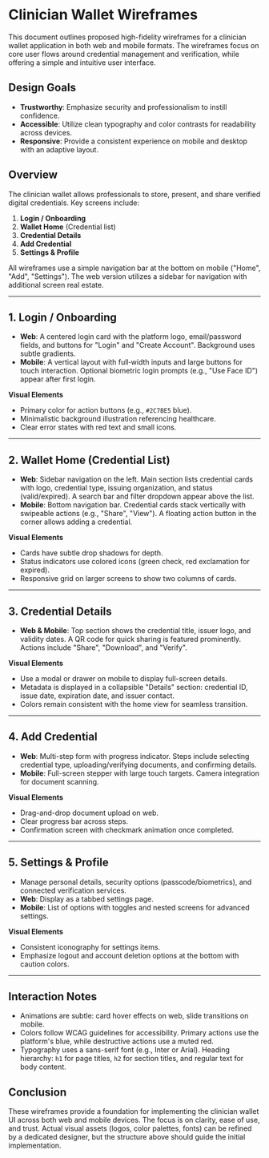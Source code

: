 # Clinician Wallet Wireframes

This document outlines proposed high-fidelity wireframes for a clinician wallet application in both web and mobile formats. The wireframes focus on core user flows around credential management and verification, while offering a simple and intuitive user interface.

## Design Goals
- **Trustworthy**: Emphasize security and professionalism to instill confidence.
- **Accessible**: Utilize clean typography and color contrasts for readability across devices.
- **Responsive**: Provide a consistent experience on mobile and desktop with an adaptive layout.

## Overview
The clinician wallet allows professionals to store, present, and share verified digital credentials. Key screens include:
1. **Login / Onboarding**
2. **Wallet Home** (Credential list)
3. **Credential Details**
4. **Add Credential**
5. **Settings & Profile**

All wireframes use a simple navigation bar at the bottom on mobile ("Home", "Add", "Settings"). The web version utilizes a sidebar for navigation with additional screen real estate.

---

## 1. Login / Onboarding
- **Web**: A centered login card with the platform logo, email/password fields, and buttons for "Login" and "Create Account". Background uses subtle gradients.
- **Mobile**: A vertical layout with full‑width inputs and large buttons for touch interaction. Optional biometric login prompts (e.g., "Use Face ID") appear after first login.

**Visual Elements**
- Primary color for action buttons (e.g., `#2C7BE5` blue).
- Minimalistic background illustration referencing healthcare.
- Clear error states with red text and small icons.

---

## 2. Wallet Home (Credential List)
- **Web**: Sidebar navigation on the left. Main section lists credential cards with logo, credential type, issuing organization, and status (valid/expired). A search bar and filter dropdown appear above the list.
- **Mobile**: Bottom navigation bar. Credential cards stack vertically with swipeable actions (e.g., "Share", "View"). A floating action button in the corner allows adding a credential.

**Visual Elements**
- Cards have subtle drop shadows for depth.
- Status indicators use colored icons (green check, red exclamation for expired).
- Responsive grid on larger screens to show two columns of cards.

---

## 3. Credential Details
- **Web & Mobile**: Top section shows the credential title, issuer logo, and validity dates. A QR code for quick sharing is featured prominently. Actions include "Share", "Download", and "Verify".

**Visual Elements**
- Use a modal or drawer on mobile to display full-screen details.
- Metadata is displayed in a collapsible "Details" section: credential ID, issue date, expiration date, and issuer contact.
- Colors remain consistent with the home view for seamless transition.

---

## 4. Add Credential
- **Web**: Multi-step form with progress indicator. Steps include selecting credential type, uploading/verifying documents, and confirming details.
- **Mobile**: Full-screen stepper with large touch targets. Camera integration for document scanning.

**Visual Elements**
- Drag-and-drop document upload on web.
- Clear progress bar across steps.
- Confirmation screen with checkmark animation once completed.

---

## 5. Settings & Profile
- Manage personal details, security options (passcode/biometrics), and connected verification services.
- **Web**: Display as a tabbed settings page.
- **Mobile**: List of options with toggles and nested screens for advanced settings.

**Visual Elements**
- Consistent iconography for settings items.
- Emphasize logout and account deletion options at the bottom with caution colors.

---

## Interaction Notes
- Animations are subtle: card hover effects on web, slide transitions on mobile.
- Colors follow WCAG guidelines for accessibility. Primary actions use the platform's blue, while destructive actions use a muted red.
- Typography uses a sans-serif font (e.g., Inter or Arial). Heading hierarchy: `h1` for page titles, `h2` for section titles, and regular text for body content.

## Conclusion
These wireframes provide a foundation for implementing the clinician wallet UI across both web and mobile devices. The focus is on clarity, ease of use, and trust. Actual visual assets (logos, color palettes, fonts) can be refined by a dedicated designer, but the structure above should guide the initial implementation.

